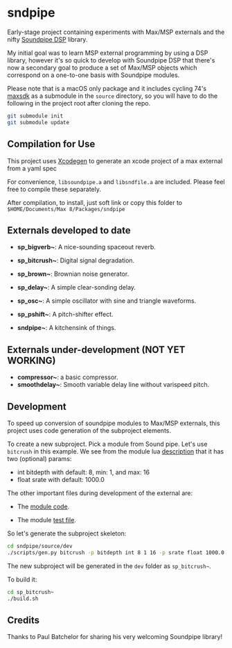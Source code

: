 # sndpipe

Early-stage project containing experiments with Max/MSP externals and the nifty [Soundpipe DSP](https://github.com/PaulBatchelor/Soundpipe) library.

My initial goal was to learn MSP external programming by using a DSP library, however it's so quick to develop with Soundpipe DSP that there's now a secondary goal to produce a set of Max/MSP objects which correspond on a one-to-one basis with Soundpipe modules.

Please note that is a macOS only package and it includes cycling 74's [maxsdk](https://github.com/Cycling74/max-sdk) as a submodule in the `source` directory, so you will have to do the following in the project root after cloning the repo.

```bash
git submodule init
git submodule update
```

## Compilation for Use

This project uses [Xcodegen](https://github.com/yonaskolb/XcodeGen) to generate an xcode project of a max external from a yaml spec

For convenience, `libsoundpipe.a` and `libsndfile.a` are included. Please feel free to compile these separately.

After compilation, to install, just soft link or copy this folder to `$HOME/Documents/Max 8/Packages/sndpipe`

## Externals developed to date

- **sp_bigverb~**: A nice-sounding spaceout reverb.

- **sp_bitcrush~**: Digital signal degradation.

- **sp_brown~**: Brownian noise generator.

- **sp_delay~**: A simple clear-sonding delay.

- **sp_osc~**: A simple oscillator with sine and triangle waveforms.

- **sp_pshift~**: A pitch-shifter effect.

- **sndpipe~**: A kitchensink of things.

## Externals under-development (NOT YET WORKING)

- **compressor~**: a basic compressor.
- **smoothdelay~**: Smooth variable delay line without varispeed pitch.

## Development

To speed up conversion of soundpipe modules to Max/MSP externals, this project uses code generation of the subproject elements.

To create a new subproject. Pick a module from Sound pipe. Let's use `bitcrush` in this example. We see from the module lua [description](https://github.com/PaulBatchelor/Soundpipe/blob/master/modules/data/bitcrush.lua) that it has two (optional) params:

- int bitdepth with default: 8, min: 1, and max: 16
- float srate with default: 1000.0

The other important files during development of the external are:

- The [module code](https://github.com/PaulBatchelor/Soundpipe/blob/master/modules/bitcrush.c).

- The module [test file](https://github.com/PaulBatchelor/Soundpipe/blob/master/test/t/t_bitcrush.c).

So let's generate the subproject skeleton:

```bash
cd sndpipe/source/dev
./scripts/gen.py bitcrush -p bitdepth int 8 1 16 -p srate float 1000.0
```

The new subproject will be generated in the `dev` folder as `sp_bitcrush~`.

To build it:

```bash
cd sp_bitcrush~
./build.sh
```

## Credits

Thanks to Paul Batchelor for sharing his very welcoming Soundpipe library!
